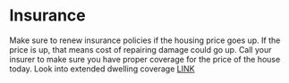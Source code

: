 # Insurance

Make sure to renew insurance policies if the housing price goes up. If the price is up, that means cost of repairing damage could go up. Call your insurer to make sure you have proper coverage for the price of the house today. Look into extended dwelling coverage [LINK](https://www.youtube.com/watch?v=fRtMs8QDOJU)
